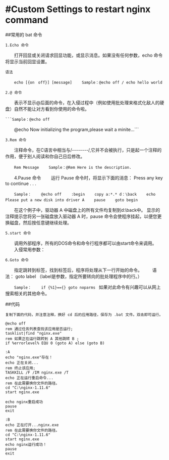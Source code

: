 #Custom Settings to restart nginx command
=============
##常用的 bat 命令

    1.Echo 命令
　　打开回显或关闭请求回显功能，或显示消息。如果没有任何参数，echo 命令将显示当前回显设置。

    语法
    
　　```echo [{on　off}] [message]
　　Sample：@echo off / echo hello world```
    
    2.@ 命令
　　表示不显示@后面的命令，在入侵过程中（例如使用批处理来格式化敌人的硬盘）自然不能让对方看到你使用的命令啦。
    
    ```Sample：@echo off
　　@echo Now initializing the program,please wait a minite...```
        
    3.Rem 命令
　　注释命令，在C语言中相当与/*--------*/,它并不会被执行，只是起一个注释的作用，便于别人阅读和你自己日后修改。
    
　　```Rem Message
　　Sample：@Rem Here is the description.```
    
　　4.Pause 命令
　　运行 Pause 命令时，将显示下面的消息：
    Press any key to continue . . .
    
　　```Sample：
　　@echo off
　　:begin
　　copy a:*.* d：\back
　　echo Please put a new disk into driver A
　　pause
　　goto begin```
    
　　在这个例子中，驱动器 A 中磁盘上的所有文件均复制到d:\back中。
    显示的注释提示您将另一张磁盘放入驱动器 A 时，pause 命令会使程序挂起，以便您更换磁盘，然后按任意键继续处理。
    
    5.start 命令
　　调用外部程序，所有的DOS命令和命令行程序都可以由start命令来调用。
　　入侵常用参数：
    
    6.Goto 命令
　　指定跳转到标签，找到标签后，程序将处理从下一行开始的命令。
　　语法：
    goto label （label是参数，指定所要转向的批处理程序中的行。）
    
　　```Sample：
　　if {%1}=={} goto noparms
    ```
    如果对此命令有兴趣可以从网上搜索相关的其他命令。

##代码
    
    复制下面的代码，并注意注释，换好 cd 后的应用路径，保存为 .bat 文件。双击即可运行。

    @echo off
    rem 通过任务列表查找该应用是否运行;
    tasklist|find "nginx.exe"
    rem 如果正在运行跳转到 A 其他跳转 B ;
    if %errorlevel% EQU 0 (goto A) else (goto B)

    :A
    echo "nginx.exe"存在！
    echo 正在关闭...
    rem 终止该应用;
    TASKKILL /F /IM nginx.exe /T
    echo 正在运行重启命令...
    rem 在此需要换你文件的路径。
    cd "C:\nginx-1.11.6"
    start nginx.exe

    echo nginx重启成功
    pause
    exit

    :B
    echo 正在打开...nginx.exe
    rem 在此需要换你文件的路径。
    cd "C:\nginx-1.11.6"
    start nginx.exe
    echo nginx运行成功！
    pause
    exit
